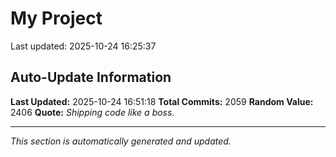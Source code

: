# My Project


Last updated: 2025-10-24 16:25:37


















































































































































































































































































































































































































































































































































































































































































































































































































































































































































































































































































































































































































































































































































































































































































































































































































































































































































































































































































































































































































































































































































































































































































































































































































































































































































## Auto-Update Information

**Last Updated:** 2025-10-24 16:51:18
**Total Commits:** 2059
**Random Value:** 2406
**Quote:** _Shipping code like a boss._

---
_This section is automatically generated and updated._